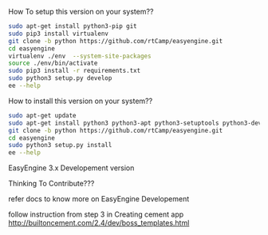 
How To setup this version on your system??

```bash
sudo apt-get install python3-pip git
sudo pip3 install virtualenv
git clone -b python https://github.com/rtCamp/easyengine.git
cd easyengine
virtualenv ./env  --system-site-packages
source ./env/bin/activate
sudo pip3 install -r requirements.txt
sudo python3 setup.py develop
ee --help
```

How to install this version on your system??
```bash
sudo apt-get update
sudo apt-get install python3 python3-apt python3-setuptools python3-dev git
git clone -b python https://github.com/rtCamp/easyengine.git
cd easyengine
sudo python3 setup.py install
ee --help
```


EasyEngine 3.x Developement version


Thinking To Contribute???

refer docs to know more on EasyEngine Developement

follow instruction from step 3 in Creating cement app
http://builtoncement.com/2.4/dev/boss_templates.html
